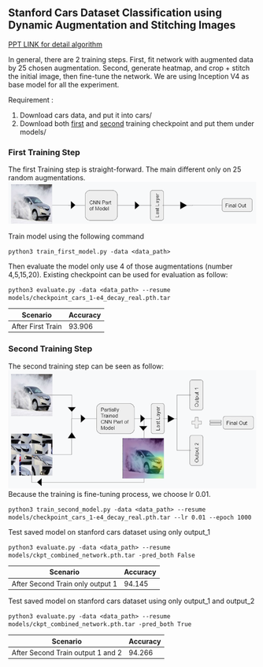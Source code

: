 ## Stanford Cars Dataset Classification using Dynamic Augmentation and Stitching Images

[PPT LINK for detail algorithm](https://docs.google.com/presentation/d/1mSd2WATNZr9X9gWaKbN3GbovtA3jijJhMFhMRHw2hf8/edit?usp=sharing)

In general, there are 2 training steps. First, fit network with augmented data by 25 chosen augmentation. Second, generate heatmap, and crop + stitch the initial image, then fine-tune the network. We are using Inception V4 as base model for all the experiment.

Requirement :
1. Download cars data, and put it into cars/
2. Download both [first](https://drive.google.com/file/d/1pOwBUhDfI1D9qXfC60X6ieJ2vdQwx8Mx/view?usp=sharing) and [second](https://drive.google.com/file/d/12DZrvDsxdKxcZyf9uQWmKFAMFU58dAV8/view?usp=sharing) training checkpoint and put them under models/

### First Training Step
The first Training step is straight-forward. The main different only on 25 random augmentations.
![Alt text](res/first_training.PNG?raw=true "First Training Step")


Train model using the following command
```
python3 train_first_model.py -data <data_path>
```

Then evaluate the model only use 4 of those augmentations (number 4,5,15,20). Existing checkpoint can be used for evaluation as follow:
```
python3 evaluate.py -data <data_path> --resume models/checkpoint_cars_1-e4_decay_real.pth.tar
```
| Scenario                                        | Accuracy      |
|-------------------------------------------------|---------------|
| After First Train                               | 93.906        |


### Second Training Step
The second training step can be seen as follow:
![Alt text](res/second_train.PNG?raw=true "Second Training Step")
Because the training is fine-tuning process, we choose lr 0.01.
```
python3 train_second_model.py -data <data_path> --resume models/checkpoint_cars_1-e4_decay_real.pth.tar --lr 0.01 --epoch 1000

```
Test saved model on stanford cars dataset using only output_1

```
python3 evaluate.py -data <data_path> --resume models/ckpt_combined_network.pth.tar -pred_both False

```
| Scenario                                        | Accuracy      |
|-------------------------------------------------|---------------|
| After Second Train only output 1                | 94.145        |

Test saved model on stanford cars dataset using only output_1 and output_2
```
python3 evaluate.py -data <data_path> --resume models/ckpt_combined_network.pth.tar -pred_both True

```
| Scenario                                        | Accuracy      |
|-------------------------------------------------|---------------|
| After Second Train output 1 and 2               | 94.266        |

